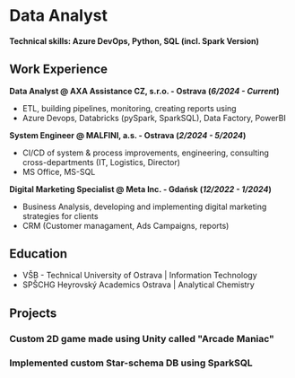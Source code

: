 # Data Analyst

#### Technical skills: Azure DevOps, Python, SQL (incl. Spark Version) 

## Work Experience
**Data Analyst @ AXA Assistance CZ, s.r.o. - Ostrava (_6/2024 - Current_)**
- ETL, building pipelines, monitoring, creating reports using 
- Azure Devops, Databricks (pySpark, SparkSQL), Data Factory, PowerBI    

**System Engineer @ MALFINI, a.s. - Ostrava (_2/2024 - 5/2024_)**
- CI/CD of system & process improvements, engineering, consulting cross-departments (IT, Logistics, Director)
- MS Office, MS-SQL
  
**Digital Marketing Specialist @ Meta Inc. - Gdańsk (_12/2022 - 1/2024_)**
- Business Analysis, developing and implementing digital marketing strategies for clients
- CRM (Customer managament, Ads Campaigns, reports)

## Education
- VŠB - Technical University of Ostrava | Information Technology
- SPŠCHG Heyrovský Academics Ostrava | Analytical Chemistry

## Projects

### Custom 2D game made using Unity called "Arcade Maniac"

### Implemented custom Star-schema DB using SparkSQL

